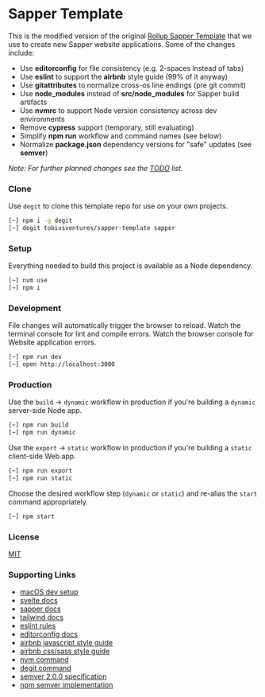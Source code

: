 
# Sapper Template

This is the modified version of the original [Rollup Sapper Template](https://github.com/sveltejs/sapper-template-rollup) that we use to create new Sapper website applications. Some of the changes include:

- Use __editorconfig__ for file consistency (e.g. 2-spaces instead of tabs)
- Use __eslint__ to support the __airbnb__ style guide (99% of it anyway)
- Use __gitattributes__ to normalize cross-os line endings (pre git commit)
- Use __node_modules__ instead of __src/node_modules__ for Sapper build artifacts
- Use __nvmrc__ to support Node version consistency across dev environments
- Remove __cypress__ support (temporary, still evaluating)
- Simplify __npm run__ workflow and command names (see below)
- Normalize __package.json__ dependency versions for "safe" updates (see __semver__)

_Note: For further planned changes see the [TODO](TODO) list._

### Clone

Use `degit` to clone this template repo for use on your own projects.

```zsh
[~] npm i -g degit
[~] degit tobiusventures/sapper-template sapper
```

### Setup

Everything needed to build this project is available as a Node dependency.

```zsh
[~] nvm use
[~] npm i
```

### Development

File changes will automatically trigger the browser to reload. Watch the terminal console for lint and compile errors. Watch the browser console for Website application errors.

```zsh
[~] npm run dev
[~] open http://localhost:3000
```

### Production

Use the `build` &#8594;	`dynamic` workflow in production if you're building a `dynamic` server-side Node app.

```zsh
[~] npm run build
[~] npm run dynamic
```

Use the `export` &#8594;	`static` workflow in production if you're building a `static` client-side Web app.

```zsh
[~] npm run export
[~] npm run static
```

Choose the desired workflow step (`dynamic` or `static`) and re-alias the `start` command appropriately.

```zsh
[~] npm start
```

### License

[MIT](LICENSE)

### Supporting Links

- [macOS dev setup](https://github.com/tobiusventures/macos-dev-setup)
- [svelte docs](https://svelte.dev/)
- [sapper docs](https://sapper.svelte.dev/)
- [tailwind docs](https://tailwindcss.com/docs/installation/)
- [eslint rules](https://eslint.org/docs/rules/)
- [editorconfig docs](https://editorconfig.org/)
- [airbnb javascript style guide](https://github.com/airbnb/javascript)
- [airbnb css/sass style guide](https://github.com/airbnb/css)
- [nvm command](https://github.com/nvm-sh/nvm)
- [degit command](https://www.npmjs.com/package/degit)
- [semver 2.0.0 specification](https://semver.org/)
- [npm semver implementation](https://www.npmjs.com/package/semver)

